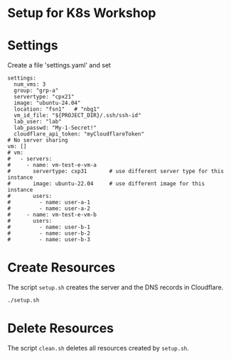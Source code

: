 # Setup for K8s Workshop

# Settings
Create a file 'settings.yaml' and set

```shell
settings:
  num_vms: 3
  group: "grp-a"
  servertype: "cpx21"
  image: "ubuntu-24.04"
  location: "fsn1"   # "nbg1"
  vm_id_file: "${PROJECT_DIR}/.ssh/ssh-id"
  lab_user: "lab"
  lab_passwd: "My-1-Secret!"
  cloudflare_api_token: "myCloudflareToken"
# No server sharing
vm: []
# vm:
#   - servers:
#     - name: vm-test-e-vm-a
#       servertype: cxp31       # use different server type for this instance
#       image: ubuntu-22.04     # use different image for this instance
#       users:
#         - name: user-a-1
#         - name: user-a-2
#     - name: vm-test-e-vm-b
#       users:
#         - name: user-b-1
#         - name: user-b-2
#         - name: user-b-3
```
# Create Resources
The script `setup.sh` creates the server and the DNS records in Cloudflare.

```shell
./setup.sh
```
# Delete Resources
The script `clean.sh` deletes all resources created by `setup.sh`.

